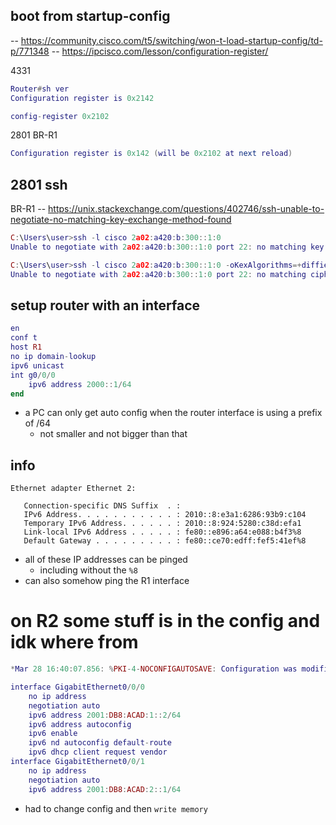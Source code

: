 ## boot from startup-config
-- https://community.cisco.com/t5/switching/won-t-load-startup-config/td-p/771348
-- https://ipcisco.com/lesson/configuration-register/

4331
```lua
Router#sh ver
Configuration register is 0x2142
```
```lua
config-register 0x2102
```

2801 BR-R1
```lua
Configuration register is 0x142 (will be 0x2102 at next reload)
```

## 2801 ssh
BR-R1
-- https://unix.stackexchange.com/questions/402746/ssh-unable-to-negotiate-no-matching-key-exchange-method-found
```lua
C:\Users\user>ssh -l cisco 2a02:a420:b:300::1:0
Unable to negotiate with 2a02:a420:b:300::1:0 port 22: no matching key exchange method found. Their offer: diffie-hellman-group1-sha1

C:\Users\user>ssh -l cisco 2a02:a420:b:300::1:0 -oKexAlgorithms=+diffie-hellman-group1-sha1
Unable to negotiate with 2a02:a420:b:300::1:0 port 22: no matching cipher found. Their offer: aes128-cbc,3des-cbc,aes192-cbc,aes256-cbc
```

## setup router with an interface
```lua
en
conf t
host R1
no ip domain-lookup
ipv6 unicast
int g0/0/0
    ipv6 address 2000::1/64
end
```
- a PC can only get auto config when the router interface is using a prefix of /64
    - not smaller and not bigger than that

## info
```
Ethernet adapter Ethernet 2:

   Connection-specific DNS Suffix  . :
   IPv6 Address. . . . . . . . . . . : 2010::8:e3a1:6286:93b9:c104
   Temporary IPv6 Address. . . . . . : 2010::8:924:5280:c38d:efa1
   Link-local IPv6 Address . . . . . : fe80::e896:a64:e088:b4f3%8
   Default Gateway . . . . . . . . . : fe80::ce70:edff:fef5:41ef%8
```
- all of these IP addresses can be pinged
    - including without the `%8`
- can also somehow ping the R1 interface

# on R2 some stuff is in the config and idk where from
```lua
*Mar 28 16:40:07.856: %PKI-4-NOCONFIGAUTOSAVE: Configuration was modified.  Issue "write memory" to save new IOS PKI configurationinterface GigabitEthernet0/0/0

interface GigabitEthernet0/0/0
    no ip address
    negotiation auto
    ipv6 address 2001:DB8:ACAD:1::2/64
    ipv6 address autoconfig
    ipv6 enable
    ipv6 nd autoconfig default-route
    ipv6 dhcp client request vendor
interface GigabitEthernet0/0/1
    no ip address
    negotiation auto
    ipv6 address 2001:DB8:ACAD:2::1/64
```
- had to change config and then `write memory`
